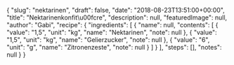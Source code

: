 {
    "slug": "nektarinen",
    "draft": false,
    "date": "2018-08-23T13:51:00+00:00",
    "title": "Nektarinenkonfit\u00fcre",
    "description": null,
    "featuredImage": null,
    "author": "Gabi",
    "recipe": {
        "ingredients": [
            {
                "name": null,
                "contents": [
                    {
                        "value": "1,5",
                        "unit": "kg",
                        "name": "Nektarinen",
                        "note": null
                    },
                    {
                        "value": "1,5",
                        "unit": "kg",
                        "name": "Gelierzucker",
                        "note": null
                    },
                    {
                        "value": "6",
                        "unit": "g",
                        "name": "Zitronenzeste",
                        "note": null
                    }
                ]
            }
        ],
        "steps": [],
        "notes": null
    }
}


